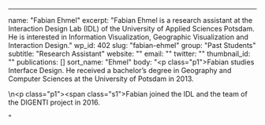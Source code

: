 ---
  name: "Fabian Ehmel"
  excerpt: "Fabian Ehmel is a research assistant at the Interaction Design Lab (IDL) of the University of Applied Sciences Potsdam. He is interested in Information Visualization, Geographic Visualization and Interaction Design."
  wp_id: 402
  slug: "fabian-ehmel"
  group: "Past Students"
  subtitle: "Research Assistant"
  website: ""
  email: ""
  twitter: ""
  thumbnail_id: ""
  publications: []
  sort_name: "Ehmel"
  body: "<p class=\"p1\">Fabian studies Interface Design. He received a bachelor’s degree in Geography and Computer Sciences at the University of Potsdam in 2013.</p>\n<p class=\"p1\"><span class=\"s1\">Fabian joined the IDL and the team of the DIGENTI project in 2016.</span></p>"
